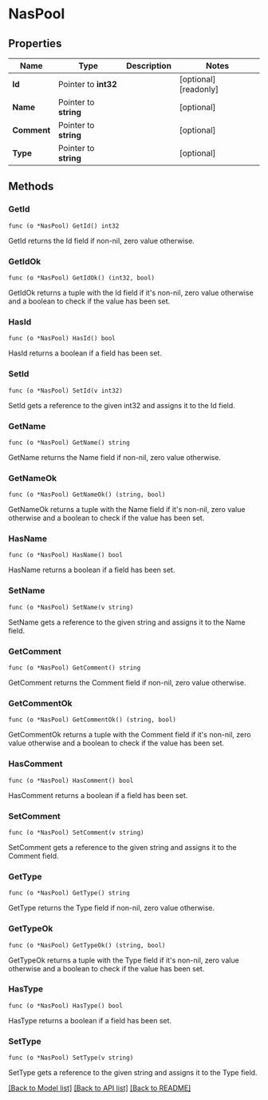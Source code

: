 # NasPool

## Properties

Name | Type | Description | Notes
------------ | ------------- | ------------- | -------------
**Id** | Pointer to **int32** |  | [optional] [readonly] 
**Name** | Pointer to **string** |  | [optional] 
**Comment** | Pointer to **string** |  | [optional] 
**Type** | Pointer to **string** |  | [optional] 

## Methods

### GetId

`func (o *NasPool) GetId() int32`

GetId returns the Id field if non-nil, zero value otherwise.

### GetIdOk

`func (o *NasPool) GetIdOk() (int32, bool)`

GetIdOk returns a tuple with the Id field if it's non-nil, zero value otherwise
and a boolean to check if the value has been set.

### HasId

`func (o *NasPool) HasId() bool`

HasId returns a boolean if a field has been set.

### SetId

`func (o *NasPool) SetId(v int32)`

SetId gets a reference to the given int32 and assigns it to the Id field.

### GetName

`func (o *NasPool) GetName() string`

GetName returns the Name field if non-nil, zero value otherwise.

### GetNameOk

`func (o *NasPool) GetNameOk() (string, bool)`

GetNameOk returns a tuple with the Name field if it's non-nil, zero value otherwise
and a boolean to check if the value has been set.

### HasName

`func (o *NasPool) HasName() bool`

HasName returns a boolean if a field has been set.

### SetName

`func (o *NasPool) SetName(v string)`

SetName gets a reference to the given string and assigns it to the Name field.

### GetComment

`func (o *NasPool) GetComment() string`

GetComment returns the Comment field if non-nil, zero value otherwise.

### GetCommentOk

`func (o *NasPool) GetCommentOk() (string, bool)`

GetCommentOk returns a tuple with the Comment field if it's non-nil, zero value otherwise
and a boolean to check if the value has been set.

### HasComment

`func (o *NasPool) HasComment() bool`

HasComment returns a boolean if a field has been set.

### SetComment

`func (o *NasPool) SetComment(v string)`

SetComment gets a reference to the given string and assigns it to the Comment field.

### GetType

`func (o *NasPool) GetType() string`

GetType returns the Type field if non-nil, zero value otherwise.

### GetTypeOk

`func (o *NasPool) GetTypeOk() (string, bool)`

GetTypeOk returns a tuple with the Type field if it's non-nil, zero value otherwise
and a boolean to check if the value has been set.

### HasType

`func (o *NasPool) HasType() bool`

HasType returns a boolean if a field has been set.

### SetType

`func (o *NasPool) SetType(v string)`

SetType gets a reference to the given string and assigns it to the Type field.


[[Back to Model list]](../README.md#documentation-for-models) [[Back to API list]](../README.md#documentation-for-api-endpoints) [[Back to README]](../README.md)


